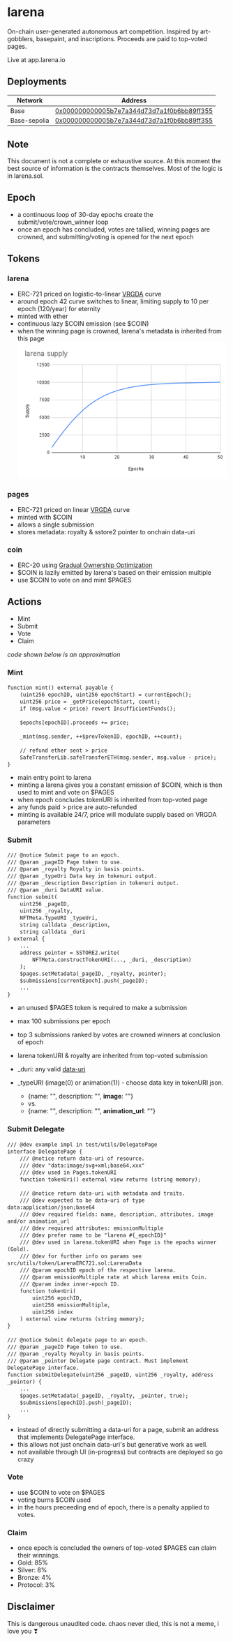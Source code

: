 # larena

On-chain user-generated autonomous art competition.
Inspired by art-gobblers, basepaint, and inscriptions.
Proceeds are paid to top-voted pages.

Live at app.larena.io

## Deployments

| Network       | Address                                                                           |
| ------------- | --------------------------------------------------------------------------------- |
| Base          |[0x000000000005b7e7a344d73d7a1f0b6bb89ff355](https://basescan.org/address/0x000000000005b7e7a344d73d7a1f0b6bb89ff355)|
| Base-sepolia  |[0x000000000005b7e7a344d73d7a1f0b6bb89ff355](https://basescan.org/address/0x000000000005b7e7a344d73d7a1f0b6bb89ff355)|

## Note

This document is not a complete or exhaustive source. At this moment the best source of information is the contracts themselves. Most of the logic is in larena.sol.

## Epoch

- a continuous loop of 30-day epochs create the submit/vote/crown_winner loop
- once an epoch has concluded, votes are tallied, winning pages are crowned, and submitting/voting is opened for the next epoch

## Tokens

### larena

- ERC-721 priced on logistic-to-linear [VRGDA](https://www.paradigm.xyz/2022/08/vrgda#logistic-issuance-schedule) curve
- around epoch 42 curve switches to linear, limiting supply to 10 per epoch (120/year) for eternity
- minted with ether
- continuous lazy $COIN emission (see $COIN)
- when the winning page is crowned, larena's metadata is inherited from this page
![larena supply](/assets/larena%20supply.png)

### pages

- ERC-721 priced on linear [VRGDA](https://www.paradigm.xyz/2022/08/vrgda#linear) curve
- minted with $COIN
- allows a single submission
- stores metadata: royalty & sstore2 pointer to onchain data-uri

### coin

- ERC-20 using [Gradual Ownership Optimization](https://www.paradigm.xyz/2022/09/goo)
- $COIN is lazily emitted by larena's based on their emission multiple
- use $COIN to vote on and mint $PAGES

## Actions
- Mint
- Submit
- Vote
- Claim

*code shown below is an approximation*

### Mint

```solidity
function mint() external payable {
    (uint256 epochID, uint256 epochStart) = currentEpoch();
    uint256 price = _getPrice(epochStart, count);
    if (msg.value < price) revert InsufficientFunds();

    $epochs[epochID].proceeds += price;

    _mint(msg.sender, ++$prevTokenID, epochID, ++count);

    // refund ether sent > price
    SafeTransferLib.safeTransferETH(msg.sender, msg.value - price);
}
```

- main entry point to larena
- minting a larena gives you a constant emission of $COIN, which is then used to mint and vote on $PAGES
- when epoch concludes tokenURI is inherited from top-voted page
- any funds paid > price are auto-refunded
- minting is available 24/7, price will modulate supply based on VRGDA parameters

### Submit

```solidity
/// @notice Submit page to an epoch.
/// @param _pageID Page token to use.
/// @param _royalty Royalty in basis points.
/// @param _typeUri Data key in tokenuri output.
/// @param _description Description in tokenuri output.
/// @param _duri DataURI value.
function submit(
    uint256 _pageID,
    uint256 _royalty,
    NFTMeta.TypeURI _typeUri,
    string calldata _description,
    string calldata _duri
) external {
    ...
    address pointer = SSTORE2.write(
        NFTMeta.constructTokenURI(..., _duri, _description)
    );
    $pages.setMetadata(_pageID, _royalty, pointer);
    $submissions[currentEpoch].push(_pageID);
    ...
}
```

- an unused $PAGES token is required to make a submission
- max 100 submissions per epoch
- top 3 submissions ranked by votes are crowned winners at conclusion of epoch
- larena tokenURI & royalty are inherited from top-voted submission

- _duri: any valid [data-uri](https://developer.mozilla.org/en-US/docs/Web/HTTP/Basics_of_HTTP/Data_URLs)
- _typeURI (image(0) or animation(1)) - choose data key in tokenURI json. 
    - {name: "", description: "", **image**: ""} 
    - vs.
    - {name: "", description: "", **animation_url**: ""}

### Submit Delegate
```solidity
/// @dev example impl in test/utils/DelegatePage
interface DelegatePage {
    /// @notice return data-uri of resource.
    /// @dev "data:image/svg+xml;base64,xxx"
    /// @dev used in Pages.tokenURI
    function tokenUri() external view returns (string memory);

    /// @notice return data-uri with metadata and traits.
    /// @dev expected to be data-uri of type data:application/json;base64
    /// @dev required fields: name, description, attributes, image and/or animation_url
    /// @dev required attributes: emissionMultiple
    /// @dev prefer name to be "larena #{_epochID}"
    /// @dev used in larena.tokenURI when Page is the epochs winner (Gold).
    /// @dev for further info on params see src/utils/token/LarenaERC721.sol:LarenaData
    /// @param epochID epoch of the respective larena.
    /// @param emissionMultiple rate at which larena emits Coin.
    /// @param index inner-epoch ID.
    function tokenUri(
        uint256 epochID,
        uint256 emissionMultiple,
        uint256 index
    ) external view returns (string memory);
}

/// @notice Submit delegate page to an epoch.
/// @param _pageID Page token to use.
/// @param _royalty Royalty in basis points.
/// @param _pointer Delegate page contract. Must implement DelegatePage interface.
function submitDelegate(uint256 _pageID, uint256 _royalty, address _pointer) {
    ...
    $pages.setMetadata(_pageID, _royalty, _pointer, true);
    $submissions[epochID].push(_pageID);
    ...
}
```

- instead of directly submitting a data-uri for a page, submit an address that implements DelegatePage interface.
- this allows not just onchain data-uri's but generative work as well.
- not available through UI (in-progress) but contracts are deployed so go crazy

### Vote

- use $COIN to vote on $PAGES
- voting burns $COIN used
- in the hours preceeding end of epoch, there is a penalty applied to votes.

### Claim

- once epoch is concluded the owners of top-voted $PAGES can claim their winnings.
- Gold: 85%
- Silver: 8%
- Bronze: 4%
- Protocol: 3%

## Disclaimer
This is dangerous unaudited code.
chaos never died, this is not a meme, i love you ❣
